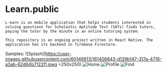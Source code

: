 # Learn.public

	L-earn is an mobile application that helps students interested in solving questions for Scholastic Aptitude Test (SATs) finds tutors, paying the tutor by the minute in an online tutoring system.

	This repository is an ongoing project written in React Native. The application has its backend in firebase Firestore.

Samples:
![Splash](https://user-images.githubusercontent.com/60149913/161406843-d139b147-317a-4716-a3ab-62d64b7122f1.jpeg =250x250)
![Home](https://user-images.githubusercontent.com/60149913/161406839-bad654ad-a24b-4afd-b4aa-65a5f1716585.jpeg)
![Profile](https://user-images.githubusercontent.com/60149913/161406840-e13a5049-b7c4-4ef9-88b6-3e62ae528aa5.jpeg)
![Find](https://user-images.githubusercontent.com/60149913/161406842-eaa2e97f-b60f-4826-84c0-0ac4feb58283.jpeg)

